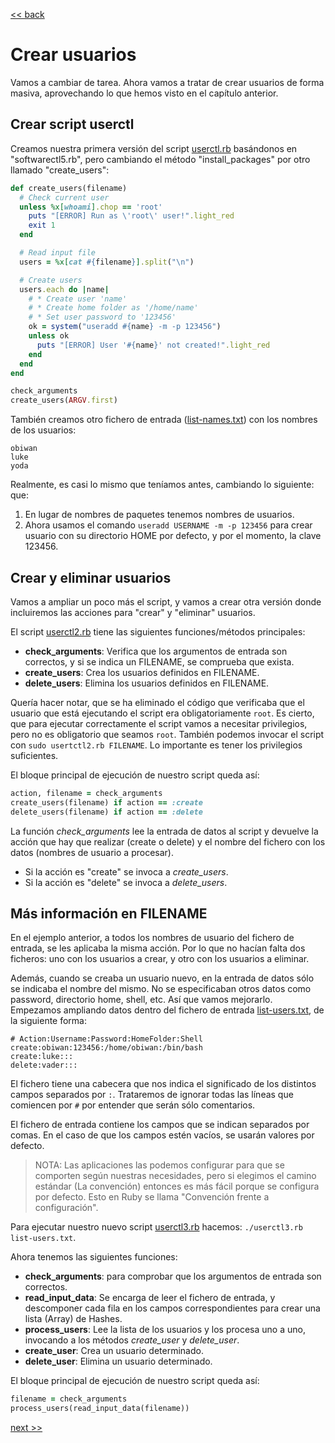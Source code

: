 [<< back](../README.md)

# Crear usuarios

Vamos a cambiar de tarea. Ahora vamos a tratar de crear usuarios de forma masiva, aprovechando lo que hemos visto en el capítulo anterior.

## Crear script userctl

Creamos nuestra primera versión del script [userctl.rb](example/userctl.rb) basándonos en "softwarectl5.rb", pero cambiando el método "install_packages" por otro llamado "create_users":

```ruby
def create_users(filename)
  # Check current user
  unless %x[whoami].chop == 'root'
    puts "[ERROR] Run as \'root\' user!".light_red
    exit 1
  end

  # Read input file
  users = %x[cat #{filename}].split("\n")

  # Create users
  users.each do |name|
    # * Create user 'name'
    # * Create home folder as '/home/name'
    # * Set user password to '123456'
    ok = system("useradd #{name} -m -p 123456")
    unless ok
      puts "[ERROR] User '#{name}' not created!".light_red
    end
  end
end

check_arguments
create_users(ARGV.first)
```

También creamos otro fichero de entrada ([list-names.txt](example/list-names.txt)) con los nombres de los usuarios:

```
obiwan
luke
yoda
```

Realmente, es casi lo mismo que teníamos antes, cambiando lo siguiente: que:
1. En lugar de nombres de paquetes tenemos nombres de usuarios.
2. Ahora usamos el comando `useradd USERNAME -m -p 123456` para crear usuario con su directorio HOME por defecto, y por el momento, la clave 123456.

## Crear y eliminar usuarios

Vamos a ampliar un poco más el script, y vamos a crear otra versión donde incluiremos las acciones para "crear" y "eliminar" usuarios.

El script [userctl2.rb](example/userctl2.rb) tiene las siguientes funciones/métodos principales:

* **check_arguments**: Verifica que los argumentos de entrada son correctos, y si se indica un FILENAME, se comprueba que exista.
* **create_users**: Crea los usuarios definidos en FILENAME.
* **delete_users**: Elimina los usuarios definidos en FILENAME.

Quería hacer notar, que se ha eliminado el código que verificaba que el usuario que está ejecutando el script era obligatoriamente `root`. Es cierto, que para ejecutar correctamente el script vamos a necesitar privilegios, pero no es obligatorio que seamos `root`. También podemos invocar el script con `sudo usertctl2.rb FILENAME`. Lo importante es tener los privilegios suficientes.

El bloque principal de ejecución de nuestro script queda así:
```ruby
action, filename = check_arguments
create_users(filename) if action == :create
delete_users(filename) if action == :delete
```

La función _check_arguments_ lee la entrada de datos al script y devuelve la acción que hay que realizar (create o delete) y el nombre del fichero con los datos (nombres de usuario a procesar).

* Si la acción es "create" se invoca a _create_users_.
* Si la acción es "delete" se invoca a _delete_users_.

## Más información en FILENAME

En el ejemplo anterior, a todos los nombres de usuario del fichero de entrada, se les aplicaba la misma acción. Por lo que no hacían falta dos ficheros: uno con los usuarios a crear, y otro con los usuarios a eliminar.

Además, cuando se creaba un usuario nuevo, en la entrada de datos sólo se indicaba el nombre del mismo. No se especificaban otros datos como password, directorio home, shell, etc. Así que vamos mejorarlo. Empezamos ampliando datos dentro del fichero de entrada [list-users.txt](example/list-users.txt), de la siguiente forma:

```
# Action:Username:Password:HomeFolder:Shell
create:obiwan:123456:/home/obiwan:/bin/bash
create:luke:::
delete:vader:::
```

El fichero tiene una cabecera que nos indica el significado de los distintos campos separados por `:`. Trataremos de ignorar todas las líneas que comiencen por `#` por entender que serán sólo comentarios.

El fichero de entrada contiene los campos que se indican separados por comas. En el caso de que los campos estén vacíos, se usarán valores por defecto.

> NOTA: Las aplicaciones las podemos configurar para que se comporten según nuestras necesidades, pero si elegimos el camino estándar (La convención) entonces es más fácil porque se configura por defecto.
> Esto en Ruby se llama "Convención frente a configuración".

Para ejecutar nuestro nuevo script [userctl3.rb](example/userctl3.rb) hacemos: `./userctl3.rb list-users.txt`.

Ahora tenemos las siguientes funciones:
* **check_arguments**: para comprobar que los argumentos de entrada son correctos.
* **read_input_data**: Se encarga de leer el fichero de entrada, y descomponer cada fila en los campos correspondientes para crear una lista (Array) de Hashes.
* **process_users**: Lee la lista de los usuarios y los procesa uno a uno, invocando a los métodos _create_user_ y _delete_user_.
* **create_user**: Crea un usuario determinado.
* **delete_user**: Elimina un usuario determinado.

El bloque principal de ejecución de nuestro script queda así:

```ruby
filename = check_arguments
process_users(read_input_data(filename))
```

[next >>](multiplataforma.md)
